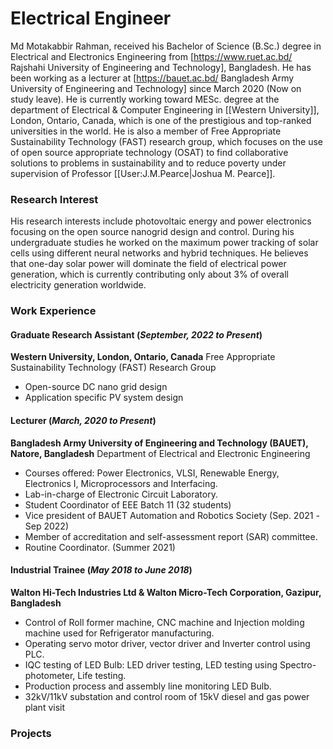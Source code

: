 # Electrical Engineer
Md Motakabbir Rahman, received his Bachelor of Science (B.Sc.) degree in Electrical and Electronics Engineering from [https://www.ruet.ac.bd/ Rajshahi University of Engineering and Technology], Bangladesh. He has been working as a lecturer at [https://bauet.ac.bd/ Bangladesh Army University of Engineering and Technology] since March 2020 (Now on study leave). He is currently working toward MESc. degree at the department of Electrical & Computer Engineering in [[Western University]], London, Ontario, Canada, which is one of the prestigious and top-ranked universities in the world. He is also a member of Free Appropriate Sustainability Technology (FAST) research group, which focuses on the use of open source appropriate technology (OSAT) to find collaborative solutions to problems in sustainability and to reduce poverty under supervision of Professor [[User:J.M.Pearce|Joshua M. Pearce]].
### Research Interest
His research interests include photovoltaic energy and power electronics focusing on the open source nanogrid design and control. During his undergraduate studies he worked on the maximum power tracking of solar cells using different neural networks and hybrid techniques. He believes that one-day solar power will dominate the field of electrical power generation, which is currently contributing only about 3% of overall electricity generation worldwide. 
### Work Experience 
#### Graduate Research Assistant (_September, 2022 to Present_)
**Western University, London, Ontario, Canada**
Free Appropriate Sustainability Technology (FAST) Research Group 
- Open-source DC nano grid design
- Application specific PV system design
#### Lecturer (_March, 2020 to Present_)
**Bangladesh Army University of Engineering and Technology (BAUET), Natore, Bangladesh** 
Department of Electrical and Electronic Engineering 
- Courses offered: Power Electronics, VLSI, Renewable Energy, Electronics I, Microprocessors and Interfacing. 
- Lab-in-charge of Electronic Circuit Laboratory.
- Student Coordinator of EEE Batch 11 (32 students)
- Vice president of BAUET Automation and Robotics Society (Sep. 2021 -Sep 2022)
- Member of accreditation and self-assessment report (SAR) committee.
- Routine Coordinator. (Summer 2021)
#### Industrial Trainee (_May 2018 to June 2018_)
**Walton Hi-Tech Industries Ltd & Walton Micro-Tech Corporation, Gazipur, Bangladesh**
- Control of Roll former machine, CNC machine and Injection molding machine used for Refrigerator manufacturing.
- Operating servo motor driver, vector driver and Inverter control using PLC.
- IQC testing of LED Bulb: LED driver testing, LED testing using Spectro-photometer, Life testing.
- Production process and assembly line monitoring LED Bulb.
- 32kV/11kV substation and control room of 15kV diesel and gas power plant visit

### Projects
